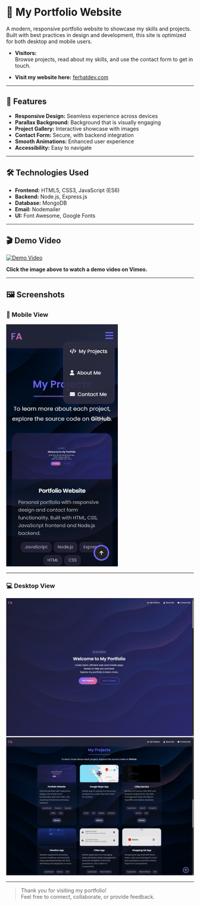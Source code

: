 # 🚀 My Portfolio Website

A modern, responsive portfolio website to showcase my skills and projects. Built with best practices in design and development, this site is optimized for both desktop and mobile users.

- **Visitors:**  
  Browse projects, read about my skills, and use the contact form to get in touch.

- **Visit my website here:**
[ferhatdev.com](https://www.ferhatdev.com/)

---

## 🌟 Features

- **Responsive Design:** Seamless experience across devices
- **Parallax Background:** Background that is visually engaging
- **Project Gallery:** Interactive showcase with images
- **Contact Form:** Secure, with backend integration
- **Smooth Animations:** Enhanced user experience
- **Accessibility:** Easy to navigate

---

## 🛠️ Technologies Used

- **Frontend:** HTML5, CSS3, JavaScript (ES6)
- **Backend:** Node.js, Express.js
- **Database:** MongoDB
- **Email:** Nodemailer
- **UI:** Font Awesome, Google Fonts

---

## 🎬 Demo Video

[![Demo Video](https://vumbnail.com/1110991198.jpg)](https://vimeo.com/1110991198)

**Click the image above to watch a demo video on Vimeo.**

---

## 🖼️ Screenshots  

### 📱 Mobile View  

<img src="public/assets/projects/MyWebsite/mywebsite_mobile.png" alt="Mobile Screenshot" width="300"/>

---

### 💻 Desktop View  

<img src="public/assets/projects/MyWebsite/MyWebsite.png" alt="Desktop Screenshot 1" width="600"/>
  <br/>
<img src="public/assets/projects/MyWebsite/MyWebsite-2.png" alt="Desktop Screenshot 2" width="600"/>

---

> Thank you for visiting my portfolio!  
> Feel free to connect, collaborate, or provide feedback.
